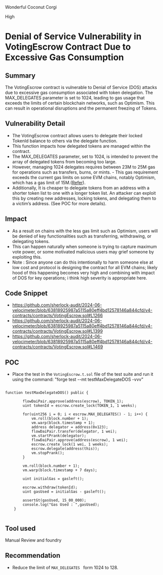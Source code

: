 Wonderful Coconut Corgi

High

# Denial of Service Vulnerability in VotingEscrow Contract Due to Excessive Gas Consumption

## Summary
The VotingEscrow contract is vulnerable to Denial of Service (DOS) attacks due to excessive gas consumption associated with token delegation. The MAX_DELEGATES parameter is set to 1024, leading to gas usage that exceeds the limits of certain blockchain networks, such as Optimism. This can result in operational disruptions and the permanent freezing of Tokens.

## Vulnerability Detail
- The VotingEscrow contract allows users to delegate their locked TokenId balance to others via the delegate function. 
- This function impacts how delegated tokens are managed within the contract. 
- The MAX_DELEGATES parameter, set to 1024, is intended to prevent the array of delegated tokens from becoming too large. 
- However, managing 1024 delegates requires between 23M to 25M gas for operations such as transfers, burns, or mints. - This gas requirement exceeds the current gas limits on some EVM chains, notably Optimism, which has a gas limit of 15M.([Refer](https://arc.net/l/quote/nrsuuses)).
- Additionally, It is cheaper to delegate tokens from an address with a shorter token list to one with a longer token list. An attacker can exploit this by creating new addresses, locking tokens, and delegating them to a victim’s address. (See POC for more details).

## Impact
- As a result on chains with the less gas limit such as Optimism, users will be denied of key functionalities such as transferring, withdrawing, or delegating tokens. 
- This can happen naturally when someone is trying to capture maximum vote power, or some motivated malicious users may grief someone by exploiting this.
- Note : Since anyone can do this intentionally to harm someone else at low cost and protocol is designing the contract for all EVM chains; likely hood of this happening becomes very high and combining with impact of DOS for key operations; i think high severity is appropriate here.

## Code Snippet
- https://github.com/sherlock-audit/2024-06-velocimeter/blob/63818925987a5115a80eff4bd12578146a844cfd/v4-contracts/contracts/VotingEscrow.sol#L1266
- https://github.com/sherlock-audit/2024-06-velocimeter/blob/63818925987a5115a80eff4bd12578146a844cfd/v4-contracts/contracts/VotingEscrow.sol#L1399
- https://github.com/sherlock-audit/2024-06-velocimeter/blob/63818925987a5115a80eff4bd12578146a844cfd/v4-contracts/contracts/VotingEscrow.sol#L1469

## POC
- Place the test in the `VotingEscrow.t.sol` file of the test suite and run it using the command: "forge test --mt testMaxDelegateDOS -vvv"

```solidity

function testMaxDelegateDOS() public {

        flowDaiPair.approve(address(escrow), TOKEN_1);
        uint tokenId = escrow.create_lock(TOKEN_1, 1 weeks);

        for(uint256 i = 0; i < escrow.MAX_DELEGATES() - 1; i++) {
            vm.roll(block.number + 1);
            vm.warp(block.timestamp + 1);
            address delegator = address(0x123);
            flowDaiPair.transfer(delegator, 1 wei);
            vm.startPrank(delegator);
            flowDaiPair.approve(address(escrow), 1 wei);
            escrow.create_lock(1 wei, 1 weeks);
            escrow.delegate(address(this));
            vm.stopPrank();
        }

        vm.roll(block.number + 1);
        vm.warp(block.timestamp + 7 days);

        uint initialGas = gasleft();

        escrow.withdraw(tokenId);
        uint gasUsed = initialGas - gasleft();

        assertGt(gasUsed, 15_00_000);
        console.log("Gas Used : ",gasUsed);
    }


```

## Tool used
Manual Review and foundry

## Recommendation
- Reduce the limit of `MAX_DELEGATES ` form 1024 to 128.
